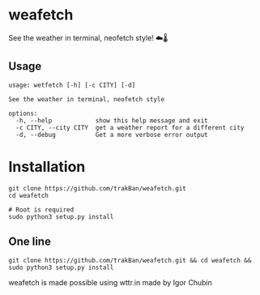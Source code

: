 # weafetch
See the weather in terminal, neofetch style! ☁️🌡️

## Usage
```
usage: wetfetch [-h] [-c CITY] [-d]

See the weather in terminal, neofetch style

options:
  -h, --help            show this help message and exit
  -c CITY, --city CITY  get a weather report for a different city
  -d, --debug           Get a more verbose error output
```

# Installation

```
git clone https://github.com/trakBan/weafetch.git
cd weafetch

# Root is required
sudo python3 setup.py install
```

## One line
```git clone https://github.com/trakBan/weafetch.git && cd weafetch && sudo python3 setup.py install```

weafetch is made possible using wttr.in made by Igor Chubin